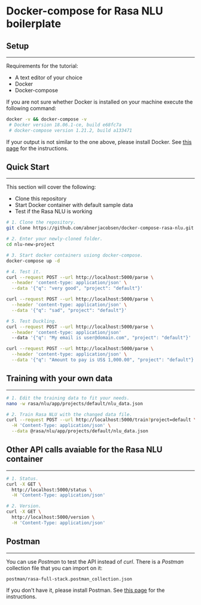 # Docker-compose for Rasa NLU boilerplate

## Setup
--------

Requirements for the tutorial:

  - A text editor of your choice
  - Docker
  - Docker-compose

If you are not sure whether Docker is installed on your machine execute the
following command:

```bash
docker -v && docker-compose -v
 # Docker version 18.06.1-ce, build e68fc7a
 # docker-compose version 1.21.2, build a133471
```

If your output is not similar to the one above, please install Docker.
See [this page](https://docs.docker.com/install/) for the
instructions.
    
## Quick Start
--------------

This section will cover the following:

  - Clone this repository
  - Start Docker container with default sample data
  - Test if the Rasa NLU is working

```bash
# 1. Clone the repository.
git clone https://github.com/abnerjacobsen/docker-compose-rasa-nlu.git nlu-new-project

# 2. Enter your newly-cloned folder.
cd nlu-new-project

# 3. Start docker containers usiong docker-compose.
docker-compose up -d

# 4. Test it.
curl --request POST --url http://localhost:5000/parse \
  --header 'content-type: application/json' \
  --data '{"q": "very good", "project": "default"}'

curl --request POST --url http://localhost:5000/parse \
  --header 'content-type: application/json' \
  --data '{"q": "sad", "project": "default"}'

# 5. Test Duckling.
curl --request POST --url http://localhost:5000/parse \
  --header 'content-type: application/json' 
  --data '{"q": "My email is user@domain.com", "project": "default"}'

curl --request POST --url http://localhost:5000/parse \
  --header 'content-type: application/json' \
  --data '{"q": "Amount to pay is US$ 1,000.00", "project": "default"}'
```

## Training with your own data
------------------------------

```bash
# 1. Edit the training data to fit your needs.
nano -w rasa/nlu/app/projects/default/nlu_data.json

# 2. Train Rasa NLU with the changed data file.
curl --request POST --url http://localhost:5000/train?project=default \
  -H 'Content-Type: application/json' \
  --data @rasa/nlu/app/projects/default/nlu_data.json
```

## Other API calls avaiable for the Rasa NLU container
------------------------------------------------------

```bash
# 1. Status.
curl -X GET \
  http://localhost:5000/status \
  -H 'Content-Type: application/json'

# 2. Version.
curl -X GET \
  http://localhost:5000/version \
  -H 'Content-Type: application/json'
```

## Postman
----------

You can use *Postman* to test the API instead of *curl*. There is a *Postman* collection file that you can import on it:

`postman/rasa-full-stack.postman_collection.json`
 
If you don't have it, please install Postman.
See [this page](https://www.getpostman.com/docs/v6/postman/launching_postman/installation_and_updates) for the
instructions.

